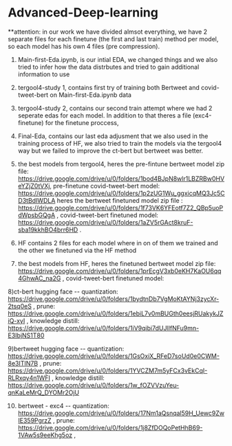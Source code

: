 # Advanced-Deep-learning

**attention: in our work we have divided almsot everything, we have 2 separate files for each finetune (the first and last train) method per model, so each model has his own 4 files (pre compression).  

1) Main-first-Eda.ipynb, is our intial EDA, we changed things and we also tried to infer how the data distrbutes and tried to gain additional information to use

2) tergool4-study 1, contains first try of training both Bertweet and covid-tweet-bert on Main-first-Eda.ipynb data

3) tergool4-study 2, contains our second train attempt where we had 2 seperate edas for each model. In addition to that theres a file (exc4-finetune) for the finetune proccess,  

4) Final-Eda, contains our last eda adjusment that we also used in the training process of HF, we also tried to train the models via the tergool4 way but we failed to improve the ct-bert but bertweet was better.

5) the best models from tergool4, heres the pre-fintune bertweet model zip file: https://drive.google.com/drive/u/0/folders/1bod4BJpN8wlr1LBZRBw0HVeYZjZ0tVXj, pre-finetune covid-tweet-bert model: https://drive.google.com/drive/u/0/folders/1p2zUG1Wu_ggxicqMQ3Jc5CD3tBdIWDLA
heres the bertweet finetuned model zip file : https://drive.google.com/drive/u/0/folders/1f73VK6YFEotf7Z2_QBp5uoPdWpsbGQgA , covid-tweet-bert finetuned model: https://drive.google.com/drive/u/0/folders/1aZV5rGAct8kruF-sba19kkhBO4brr6HD .

6) HF contains 2 files for each model where in on of them we trained and the other we finetuned via the HF method

7) the best models from HF, heres the finetuned bertweet model zip file: https://drive.google.com/drive/u/0/folders/1prEcgV3xb0eKH7KaOU6qq4GhwAC_na2G ,  covid-tweet-bert finetuned model: 

8)ct-bert hugging face -- quantization: https://drive.google.com/drive/u/0/folders/1bydtnDb7VgMoKtAYNj3zycXr-2tsq0eS , prune: https://drive.google.com/drive/u/0/folders/1ebiL7v0mBUGth0eesjRUakykJZiQ-xyI , knowledge distill: https://drive.google.com/drive/u/0/folders/1iV9qibi7dUJlIfNFu9mn-E3IbjNS1T80

9)bertweet hugging face -- quantization: https://drive.google.com/drive/u/0/folders/1GsOxiX_RFeD7soUd0e0CWM-8e3ITIN7B , prune: https://drive.google.com/drive/u/0/folders/1YVCZM7m5yFCx3vEkCqI-RLRxqy4n1WFI , knowledge distill: https://drive.google.com/drive/u/0/folders/1w_fOZVVzuYeu-qnKaLeMrQ_DYOMr2OjU

10) bertweet - exc4 -- quantization: https://drive.google.com/drive/u/0/folders/17Nm1aQsnqal59H_Uewc9ZwIE359PgrzZ , prune: https://drive.google.com/drive/u/0/folders/1j8ZfDOQoPetHhB69-1VAw5s9eeKhg5oz , 

